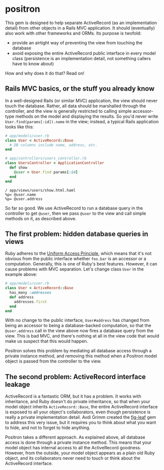 positron
========

This gem is designed to help separate ActiveRecord (as an implementation detail) from other objects in a Rails MVC application. It should (eventually) also work with other frameworks and ORMs. Its purpose is twofold:
* provide an airtight way of preventing the view from touching the database
* avoid exposing the entire ActiveRecord public interface in every model class (persistence is an implementation detail, not something callers have to know about)

How and why does it do that? Read on!

## Rails MVC basics, or the stuff you already know

In a well-designed Rails (or similar MVC) application, the view should never touch the database. Rather, all data should be marshalled through the controller, and the view is generally restricted to calling simple accessor-type methods on the model and displaying the results. So you'd never write `User.find(params[:id]).name` in the view; instead, a typical Rails application looks like this:

```ruby
# app/models/user.rb
class User < ActiveRecord::Base
  # DB columns include name, address, etc.
end
```

```ruby
# app/controllers/users_controller.rb
class UsersController < ApplicationController
  def show
    @user = User.find params[:id]
  end
end
```

```haml
/ app/views/users/show.html.haml
%p= @user.name
%p= @user.address
```

So far so good. We use ActiveRecord to run a database query in the controller to get `@user`, then we pass `@user` to the view and call simple methods on it, as described above.

## The first problem: hidden database queries in views

Ruby adheres to the [Uniform Access Principle](http://en.wikipedia.org/wiki/Uniform_access_principle), which means that it's not obvious from the public interface whether `foo.bar` is an accessor or a computation. Generally, this is one of Ruby's best features. However, it can cause problems with MVC separation. Let's change class `User` in the example above:
```ruby
# app/models/user.rb
class User < ActiveRecord::Base
  has_many :addresses
  def address
    addresses.first
  end
end
```
With no change to the public interface, `User#address` has changed from being an accessor to being a database-backed computation, so that the `@user.address` call in the view above now fires a database query from the view. This is bad MVC, and there's nothing at all in the view code that would make us suspect that this would happen.

Positron solves this problem by mediating all database access through a private instance method, and removing this method when a Positron model object is passed from the controller to the view.

## The second problem: ActiveRecord interface leakage

ActiveRecord is a fantastic ORM, but it has a problem. It works with inheritance, and Ruby doesn't do private inheritance, so that when your model object inherits `ActiveRecord::Base`, the entire ActiveRecord interface is exposed to all your object's collaborators, even though persistence is really a private implementation detail. Avdi Grimm created the [fig-leaf](https://github.com/objects-on-rails/fig-leaf) gem to address this very issue, but it requires you to think about what you want to hide, and not to forget to hide anything.

Positron takes a different approach. As explained above, all database access is done through a private instance method. This means that your model object has internal access to all the ActiveRecord goodness. However, from the outside, your model object appears as a plain old Ruby object, and its collaborators never need to touch or think about the ActiveRecord interface.